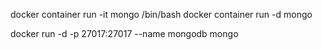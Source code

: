 docker container run -it mongo /bin/bash
docker container run -d mongo

docker run -d -p 27017:27017 --name mongodb mongo